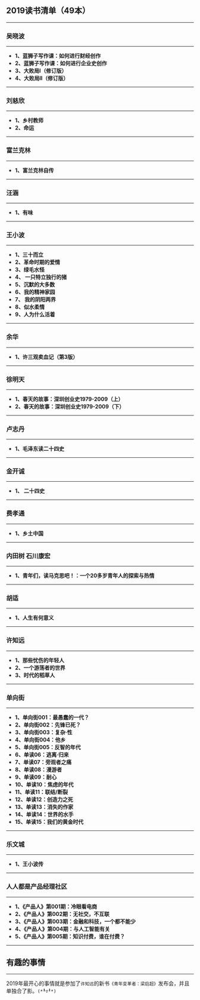 ## 2019读书清单（49本）

---

### 吴晓波

---

- **1、蓝狮子写作课：如何进行财经创作**
- **2、蓝狮子写作课：如何进行企业史创作**
- **3、大败局Ⅰ（修订版）**
- **4、大败局Ⅱ（修订版）**

---

### 刘慈欣

---

- **1、乡村教师**
- **2、命运**

---

### 富兰克林

---

- **1、富兰克林自传**

---

### 汪涵

---

- **1、有味**

---

### 王小波

---

- **1、三十而立**
- **2、革命时期的爱情**
- **3、绿毛水怪**
- **4、 一只特立独行的猪**
- **5、沉默的大多数**
- **6、我的精神家园**
- **7、 我的阴阳两界**
- **8、似水柔情**
- **9、人为什么活着**

---

### 余华

---

- **1、许三观卖血记（第3版）**

---

### 徐明天

---

- **1、春天的故事：深圳创业史1979-2009（上）**
- **2、春天的故事：深圳创业史1979-2009（下）**

---

### 卢志丹

---

- **1、毛泽东读二十四史**

---

### 金开诚

---

- **1、 二十四史**

---

### 费孝通

---

- **1、乡土中国**

---

### 内田树  石川康宏

---

- **1、青年们，读马克思吧！：一个20多岁青年人的探索与热情**

---

### 胡适

---

- **1、人生有何意义**

---

### 许知远

---

- **1、那些忧伤的年轻人**
- **2、一个游荡者的世界**
- **3、时代的稻草人**

---

### 单向街

---

- **1、单向街001：最愚蠢的一代？**
- **2、单向街002：先锋已死？**
- **3、单向街003：复杂·性**
- **4、单向街004：他乡**
- **5、单向街005：反智的年代**
- **6、单读06：逃离·归来**
- **7、单读07：旁观者之痛**
- **8、单读08：漫游者**
- **9、单读09：耐心**
- **10、单读10：焦虑的年代**
- **11、单读11：联结/断裂**
- **12、单读12：创造力之死**
- **13、单读13：消失的作家**
- **14、单读14：世界的水手**
- **15、单读15：我们的黄金时代**

---

### 乐文城

---

- **1、王小波传**

---

### 人人都是产品经理社区

---

- **1、《产品人》第001期：冷眼看电商**
- **2、《产品人》第002期：无社交，不互联**
- **3、《产品人》第003期：金融和科技，一个都不能少**
- **4、《产品人》第004期：与人工智能有关**
- **5、《产品人》第005期：知识付费，谁在付费？**

---

## 有趣的事情

---

2019年最开心的事情就是参加了`许知远`的新书`《青年变革者：梁启超》`发布会，并且单独合了影。`(*╹▽╹*)`
